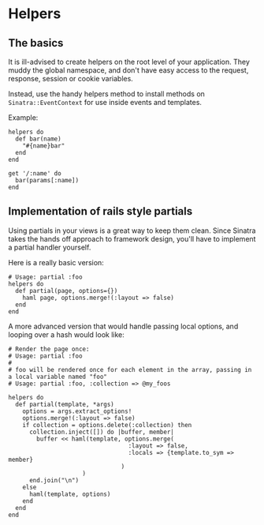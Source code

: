 Helpers
=======

The basics
----------

It is ill-advised to create helpers on the root level of your application.  They muddy the global namespace, and don't
have easy access to the request, response, session or cookie variables.

Instead, use the handy helpers method to install methods on `Sinatra::EventContext` for use inside events and templates.

Example:

    helpers do
      def bar(name)
        "#{name}bar"
      end
    end
    
    get '/:name' do
      bar(params[:name])
    end

Implementation of rails style partials
--------------------------------------

Using partials in your views is a great way to keep them clean.  Since Sinatra takes the hands off approach to framework
design, you'll have to implement a partial handler yourself.  

Here is a really basic version:

    # Usage: partial :foo
    helpers do
      def partial(page, options={})
        haml page, options.merge!(:layout => false)
      end
    end

A more advanced version that would handle passing local options, and looping over a hash would look like:

    # Render the page once:
    # Usage: partial :foo
    # 
    # foo will be rendered once for each element in the array, passing in a local variable named "foo"
    # Usage: partial :foo, :collection => @my_foos    

    helpers do
      def partial(template, *args)
        options = args.extract_options!
        options.merge!(:layout => false)
        if collection = options.delete(:collection) then
          collection.inject([]) do |buffer, member|
            buffer << haml(template, options.merge(
                                      :layout => false, 
                                      :locals => {template.to_sym => member}
                                    )
                         )
          end.join("\n")
        else
          haml(template, options)
        end
      end
    end
